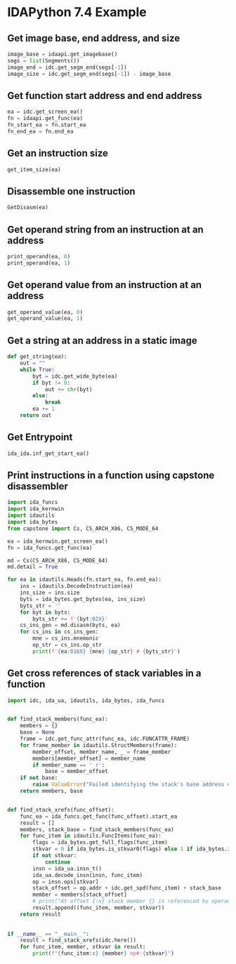 # IDAPython 7.4 Example

## Get image base, end address, and size
```Python
image_base = idaapi.get_imagebase()
segs = list(Segments())
image_end = idc.get_segm_end(segs[-1])
image_size = idc.get_segm_end(segs[-1]) - image_base
```

## Get function start address and end address
```Python
ea = idc.get_screen_ea()
fn = idaapi.get_func(ea)
fn_start_ea = fn.start_ea
fn_end_ea = fn.end_ea
```

## Get an instruction size
```Python
get_item_size(ea)
```

## Disassemble one instruction
```Python
GetDisasm(ea)
```

## Get operand string from an instruction at an address
```Python
print_operand(ea, 0)
print_operand(ea, 1)
```

## Get operand value from an instruction at an address
```Python
get_operand_value(ea, 0)
get_operand_value(ea, 1)
```

## Get a string at an address in a static image
```Python
def get_string(ea):
    out = ""
    while True:
        byt = idc.get_wide_byte(ea)
        if byt != 0:
            out += chr(byt)
        else:
            break
        ea += 1
    return out
```

## Get Entrypoint
```Python
ida_ida.inf_get_start_ea()	
```

## Print instructions in a function using capstone disassembler
```Python
import ida_funcs
import ida_kernwin
import idautils
import ida_bytes
from capstone import Cs, CS_ARCH_X86, CS_MODE_64

ea = ida_kernwin.get_screen_ea()
fn = ida_funcs.get_func(ea)

md = Cs(CS_ARCH_X86, CS_MODE_64)
md.detail = True

for ea in idautils.Heads(fn.start_ea, fn.end_ea):
    ins = idautils.DecodeInstruction(ea)
    ins_size = ins.size
    byts = ida_bytes.get_bytes(ea, ins_size)
    byts_str = ''
    for byt in byts:
        byts_str += f'{byt:02X}'
    cs_ins_gen = md.disasm(byts, ea)
    for cs_ins in cs_ins_gen:
        mne = cs_ins.mnemonic
        op_str = cs_ins.op_str
        print(f'{ea:016X} {mne} {op_str} # {byts_str}')
```

## Get cross references of stack variables in a function
```Python
import idc, ida_ua, idautils, ida_bytes, ida_funcs


def find_stack_members(func_ea):
    members = {}
    base = None
    frame = idc.get_func_attr(func_ea, idc.FUNCATTR_FRAME)
    for frame_member in idautils.StructMembers(frame):
        member_offset, member_name, _ = frame_member
        members[member_offset] = member_name
        if member_name == ' r':
            base = member_offset
    if not base:
        raise ValueError("Failed identifying the stack's base address using the return address hidden stack member")
    return members, base


def find_stack_xrefs(func_offset):
    func_ea = ida_funcs.get_func(func_offset).start_ea
    result = []
    members, stack_base = find_stack_members(func_ea)
    for func_item in idautils.FuncItems(func_ea):
        flags = ida_bytes.get_full_flags(func_item)
        stkvar = 0 if ida_bytes.is_stkvar0(flags) else 1 if ida_bytes.is_stkvar1(flags) else None
        if not stkvar:
            continue
        insn = ida_ua.insn_t()
        ida_ua.decode_insn(insn, func_item)
        op = insn.ops[stkvar]
        stack_offset = op.addr + idc.get_spd(func_item) + stack_base
        member = members[stack_offset]
        # print("At offset {:x} stack member {} is referenced by operand number {}".format(func_item, member, stkvar))
        result.append((func_item, member, stkvar))
    return result
    
        
if __name__ == "__main__":
    result = find_stack_xrefs(idc.here())
    for func_item, member, stkvar in result:
        print(f"{func_item:x} {member} op#:{stkvar}")
```
